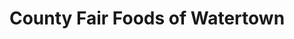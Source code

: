 ---
title: "County Fair Foods of Watertown"
url: /watertown/county-fair-foods-of-watertown/
shop: supermarket
---